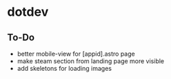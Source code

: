 # dotdev

## To-Do
- better mobile-view for [appid].astro page
- make steam section from landing page more visible
- add skeletons for loading images